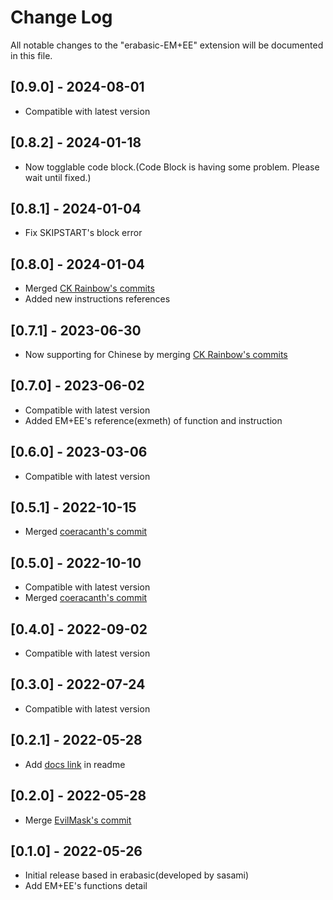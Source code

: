 # Change Log
All notable changes to the "erabasic-EM+EE" extension will be documented in this file.

## [0.9.0] - 2024-08-01
- Compatible with latest version

## [0.8.2] - 2024-01-18
- Now togglable code block.(Code Block is having some problem. Please wait until fixed.)

## [0.8.1] - 2024-01-04
- Fix SKIPSTART's block error

## [0.8.0] - 2024-01-04
- Merged [CK Rainbow's commits](https://github.com/CatQOh/vscode-erabasic/pull/6)
- Added new instructions references

## [0.7.1] - 2023-06-30
- Now supporting for Chinese by merging [CK Rainbow's commits](https://github.com/CatQOh/vscode-erabasic/pull/5)

## [0.7.0] - 2023-06-02
- Compatible with latest version
- Added EM+EE's reference(exmeth) of function and instruction

## [0.6.0] - 2023-03-06
- Compatible with latest version

## [0.5.1] - 2022-10-15
- Merged [coeracanth's commit](https://github.com/CatQOh/vscode-erabasic/pull/4)

## [0.5.0] - 2022-10-10
- Compatible with latest version
- Merged [coeracanth's commit](https://github.com/CatQOh/vscode-erabasic/pull/3)

## [0.4.0] - 2022-09-02
- Compatible with latest version

## [0.3.0] - 2022-07-24
- Compatible with latest version

## [0.2.1] - 2022-05-28
- Add [docs link](https://evilmask.gitlab.io/emuera.em.doc/) in readme

## [0.2.0] - 2022-05-28
- Merge [EvilMask's commit](https://github.com/CatQOh/vscode-erabasic/pull/1)

## [0.1.0] - 2022-05-26
- Initial release based in erabasic(developed by sasami)
- Add EM+EE's functions detail 
